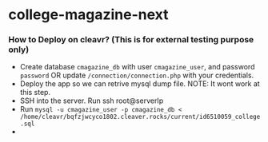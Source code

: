 # college-magazine-next

### How to Deploy on cleavr? (This is for external testing purpose only)

- Create database `cmagazine_db` with user `cmagazine_user`, and password `password` OR update `/connection/connection.php` with your credentials.
- Deploy the app so we can retrive mysql dump file. NOTE: It wont work at this step.
- SSH into the server. Run ssh root@serverIp
- Run `mysql -u cmagazine_user -p cmagazine_db < /home/cleavr/bqfzjwcyco1802.cleaver.rocks/current/id6510059_college.sql`
-
